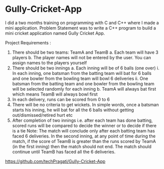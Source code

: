 # Gully-Cricket-App
I did a two months training on programming with C and C++ where I made a mini application. 
Problem Statement was to write a C++ program to build a mini cricket application named Gully Cricket App. 

Project Requirements :

1. There should be two teams: TeamA and TeamB
a. Each team will have 3 players 
b. The player names will not be entered by the user. You can assign names to the 
players yourself 
2. There should be two innings 
a. Each inning will be of 6 balls (one over)
i. In each inning, one batsman from the batting team will bat for 6 balls and 
one bowler from the bowling team will bowl 6 deliveries 
ii. One batsman from the batting team and one bowler from the bowling team 
will be selected randomly for each inning 
b. TeamA will always bat first which means TeamB will always bowl first 
3. In each delivery, runs can be scored from 0 to 6 
4. There will be no criteria to get wickets. In simple words, once a batsman starts his inning, 
he will bat for all the 6 balls without getting out/dismissed/retired hurt etc 
5. After completion of two innings i.e. after each team has done batting, scored runs will be 
compared to decide the winner or to decide if there is a tie 
Note: The match will conclude only after each batting team has faced 6 deliveries. In the second 
inning, at any point of time during the match, if the score of TeamB is greater than the runs scored 
by TeamA (in the first inning) then the match should not end. The match should continue until 
TeamB has faced all the 6 deliveries. 

https://github.com/techPragati/Gully-Cricket-App

